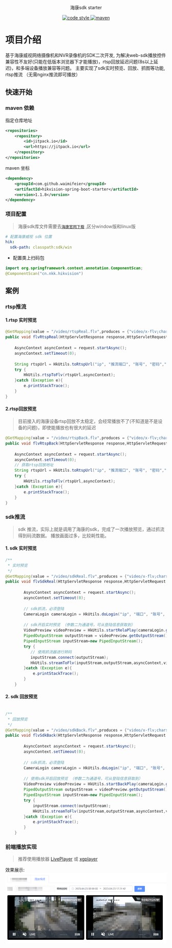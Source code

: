 <p align="center">
    海康sdk starter
</p>

<p align="center">
    <a href="https://www.apache.org/licenses/LICENSE-2.0">
        <img alt="code style" src="https://img.shields.io/badge/license-Apache%202-4EB1BA.svg?style=flat-square">
   </a>

  <a href="https://jitpack.io/#waimifeier/hikvision-spring-boot-starter">
    <img alt="maven" src="https://jitpack.io/v/waimifeier/hikvision-spring-boot-starter.svg">
  </a>

</p>

# 项目介绍

基于海康威视网络摄像机和NVR录像机的SDK二次开发, 为解决web-sdk播放控件兼容性不友好(只能在低版本浏览器下才能播放)，rtsp回放延迟问题(8s以上延迟)，和多端设备播放兼容等问题。 主要实现了sdk实时预览、回放、抓图等功能, rtsp推流 （无需nginx推流即可播放）


## 快速开始

### maven 依赖

指定仓库地址
```xml
<repositories>
    <repository>
        <id>jitpack.io</id>
        <url>https://jitpack.io</url>
    </repository>
</repositories>
```

maven 坐标
```xml
<dependency>
    <groupId>com.github.waimifeier</groupId>
    <artifactId>hikvision-spring-boot-starter</artifactId>
    <version>1.1.8</version>
</dependency>
```


### 项目配置
> 海康sdk库文件需要去[`海康官网下载`](https://open.hikvision.com/download/5cda567cf47ae80dd41a54b3?type=undefined) ,区分window版和linux版
```yaml
# 配置海康威视 sdk 位置
hik:
  sdk-path: classpath:sdk/win
```
- 配置类上扫码包

```java
import org.springframework.context.annotation.ComponentScan;
@ComponentScan("cn.nkk.hikvision")
```

## 案例
### rtsp推流

#### 1.rtsp 实时预览

```java
@GetMapping(value = "/video/rtspReal.flv",produces = {"video/x-flv;charset=UTF-8"})
public void flvRtspReal(HttpServletResponse response,HttpServletRequest request){

    AsyncContext asyncContext = request.startAsync();
    asyncContext.setTimeout(0);

    String rtspUrl = HkUtils.toRtspUrl("ip", "推流端口", "账号", "密码","通道号");
    try {
        HkUtils.rtspToFlv(rtspUrl,asyncContext);
    }catch (Exception e){
        e.printStackTrace();
    }
}
```
#### 2.rtsp回放预览
> 目前接入的海康设备rtsp回放不太稳定，会经常播放不了(不知道是不是设备的问题)，即使能播放也有很大的延迟

```java
@GetMapping(value = "/video/rtspBack.flv",produces = {"video/x-flv;charset=UTF-8"})
public void flvRtspBack(HttpServletResponse response,HttpServletRequest request){

    AsyncContext asyncContext = request.startAsync();
    asyncContext.setTimeout(0);
    // 获取rtsp回放地址
    String rtspUrl = HkUtils.toRtspUrl("ip", "推流端口", "账号", "密码","通道号","2023-03-10 12:00:00","2023-03-10 13:00:00");
    try {
        HkUtils.rtspToFlv(rtspUrl,asyncContext);
    }catch (Exception e){
        e.printStackTrace();
    }
}
```

### sdk推流
> sdk 推流，实际上就是调用了海康的sdk，完成了一次播放预览，通过抓流得到码流数据。 播放画面过多，比较耗性能。
#### 1. sdk 实时预览

```java
/**
 * 实时预览
 */
@GetMapping(value = "/video/sdkReal.flv",produces = {"video/x-flv;charset=UTF-8"})
public void flvSdkReal(HttpServletResponse response,HttpServletRequest request){

        AsyncContext asyncContext = request.startAsync();
        asyncContext.setTimeout(0);

        // sdk抓流，必须登陆
        CameraLogin cameraLogin = HkUtils.doLogin("ip", "端口", "账号", "密码");

        // sdk开启实时预览 （参数二为通道号，可从登陆信息获取到）
        VideoPreview videoPreview = HkUtils.startRelaPlay(cameraLogin.getUserId(),17);
        PipedOutputStream outputStream = videoPreview.getOutputStream();
        PipedInputStream inputStream=new PipedInputStream();
        try {
           // 使用抓流器进行转码
           inputStream.connect(outputStream);
           HkUtils.streamToFlv(inputStream,outputStream,asyncContext,videoPreview.getPlayHandler());
        }catch (Exception e){
            e.printStackTrace();
        }
    }
```

#### 2. sdk 回放预览
```java

/**
 * 回放预览
 */
@GetMapping(value = "/video/sdkBack.flv",produces = {"video/x-flv;charset=UTF-8"})
public void flvSdkBack(HttpServletResponse response,HttpServletRequest request){

        AsyncContext asyncContext = request.startAsync();
        asyncContext.setTimeout(0);

        // sdk抓流，必须登陆
        CameraLogin cameraLogin = HkUtils.doLogin("ip", "端口", "账号", "密码");

        // 使用sdk开启回放预览 （参数二为通道号，可从登陆信息获取到）
        VideoPreview videoPreview = HkUtils.startBackPlay(cameraLogin.getUserId(),17,"开始时间","结束时间");
        PipedOutputStream outputStream = videoPreview.getOutputStream();
        PipedInputStream inputStream=new PipedInputStream();
        try {
            inputStream.connect(outputStream);
            HkUtils.streamToFlv(inputStream,outputStream,asyncContext,videoPreview.getPlayHandler());
        }catch (Exception e){
            e.printStackTrace();
        }
    }
```

### 前端播放实现
> 推荐使用播放器 [LivePlayer](https://www.liveqing.com/docs/manuals/LivePlayer.html) 或 [xgplayer](https://v2.h5player.bytedance.com/gettingStarted/) 


效果展示: 
![img.png](img.png)
